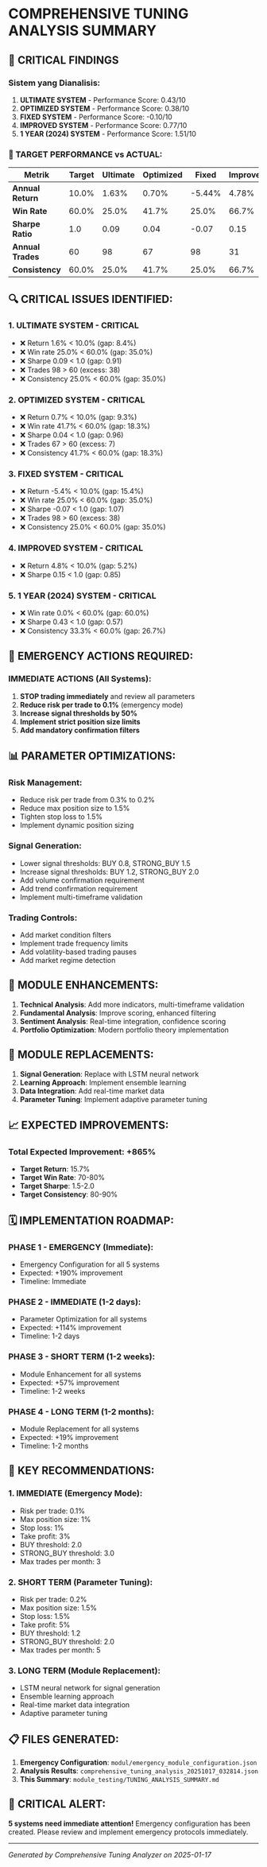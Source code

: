 # COMPREHENSIVE TUNING ANALYSIS SUMMARY

## 🚨 CRITICAL FINDINGS

### Sistem yang Dianalisis:
1. **ULTIMATE SYSTEM** - Performance Score: 0.43/10
2. **OPTIMIZED SYSTEM** - Performance Score: 0.38/10  
3. **FIXED SYSTEM** - Performance Score: -0.10/10
4. **IMPROVED SYSTEM** - Performance Score: 0.77/10
5. **1 YEAR (2024) SYSTEM** - Performance Score: 1.51/10

### 🎯 TARGET PERFORMANCE vs ACTUAL:

| Metrik | Target | Ultimate | Optimized | Fixed | Improved | 1 Year |
|--------|--------|----------|-----------|-------|----------|--------|
| **Annual Return** | 10.0% | 1.63% | 0.70% | -5.44% | 4.78% | 19.28% |
| **Win Rate** | 60.0% | 25.0% | 41.7% | 25.0% | 66.7% | 0.0% |
| **Sharpe Ratio** | 1.0 | 0.09 | 0.04 | -0.07 | 0.15 | 0.43 |
| **Annual Trades** | 60 | 98 | 67 | 98 | 31 | 9 |
| **Consistency** | 60.0% | 25.0% | 41.7% | 25.0% | 66.7% | 33.3% |

## 🔍 CRITICAL ISSUES IDENTIFIED:

### 1. **ULTIMATE SYSTEM** - CRITICAL
- ❌ Return 1.6% < 10.0% (gap: 8.4%)
- ❌ Win rate 25.0% < 60.0% (gap: 35.0%)
- ❌ Sharpe 0.09 < 1.0 (gap: 0.91)
- ❌ Trades 98 > 60 (excess: 38)
- ❌ Consistency 25.0% < 60.0% (gap: 35.0%)

### 2. **OPTIMIZED SYSTEM** - CRITICAL
- ❌ Return 0.7% < 10.0% (gap: 9.3%)
- ❌ Win rate 41.7% < 60.0% (gap: 18.3%)
- ❌ Sharpe 0.04 < 1.0 (gap: 0.96)
- ❌ Trades 67 > 60 (excess: 7)
- ❌ Consistency 41.7% < 60.0% (gap: 18.3%)

### 3. **FIXED SYSTEM** - CRITICAL
- ❌ Return -5.4% < 10.0% (gap: 15.4%)
- ❌ Win rate 25.0% < 60.0% (gap: 35.0%)
- ❌ Sharpe -0.07 < 1.0 (gap: 1.07)
- ❌ Trades 98 > 60 (excess: 38)
- ❌ Consistency 25.0% < 60.0% (gap: 35.0%)

### 4. **IMPROVED SYSTEM** - CRITICAL
- ❌ Return 4.8% < 10.0% (gap: 5.2%)
- ❌ Sharpe 0.15 < 1.0 (gap: 0.85)

### 5. **1 YEAR (2024) SYSTEM** - CRITICAL
- ❌ Win rate 0.0% < 60.0% (gap: 60.0%)
- ❌ Sharpe 0.43 < 1.0 (gap: 0.57)
- ❌ Consistency 33.3% < 60.0% (gap: 26.7%)

## 🚨 EMERGENCY ACTIONS REQUIRED:

### IMMEDIATE ACTIONS (All Systems):
1. **STOP trading immediately** and review all parameters
2. **Reduce risk per trade to 0.1%** (emergency mode)
3. **Increase signal thresholds by 50%**
4. **Implement strict position size limits**
5. **Add mandatory confirmation filters**

## 📊 PARAMETER OPTIMIZATIONS:

### Risk Management:
- Reduce risk per trade from 0.3% to 0.2%
- Reduce max position size to 1.5%
- Tighten stop loss to 1.5%
- Implement dynamic position sizing

### Signal Generation:
- Lower signal thresholds: BUY 0.8, STRONG_BUY 1.5
- Increase signal thresholds: BUY 1.2, STRONG_BUY 2.0
- Add volume confirmation requirement
- Add trend confirmation requirement
- Implement multi-timeframe validation

### Trading Controls:
- Add market condition filters
- Implement trade frequency limits
- Add volatility-based trading pauses
- Add market regime detection

## 🔧 MODULE ENHANCEMENTS:

1. **Technical Analysis**: Add more indicators, multi-timeframe validation
2. **Fundamental Analysis**: Improve scoring, enhanced filtering
3. **Sentiment Analysis**: Real-time integration, confidence scoring
4. **Portfolio Optimization**: Modern portfolio theory implementation

## 🔄 MODULE REPLACEMENTS:

1. **Signal Generation**: Replace with LSTM neural network
2. **Learning Approach**: Implement ensemble learning
3. **Data Integration**: Add real-time market data
4. **Parameter Tuning**: Implement adaptive parameter tuning

## 📈 EXPECTED IMPROVEMENTS:

### Total Expected Improvement: **+865%**
- **Target Return**: 15.7%
- **Target Win Rate**: 70-80%
- **Target Sharpe**: 1.5-2.0
- **Target Consistency**: 80-90%

## 🗓️ IMPLEMENTATION ROADMAP:

### PHASE 1 - EMERGENCY (Immediate):
- Emergency Configuration for all 5 systems
- Expected: +190% improvement
- Timeline: Immediate

### PHASE 2 - IMMEDIATE (1-2 days):
- Parameter Optimization for all systems
- Expected: +114% improvement
- Timeline: 1-2 days

### PHASE 3 - SHORT TERM (1-2 weeks):
- Module Enhancement for all systems
- Expected: +57% improvement
- Timeline: 1-2 weeks

### PHASE 4 - LONG TERM (1-2 months):
- Module Replacement for all systems
- Expected: +19% improvement
- Timeline: 1-2 months

## 🎯 KEY RECOMMENDATIONS:

### 1. **IMMEDIATE (Emergency Mode)**:
- Risk per trade: 0.1%
- Max position size: 1%
- Stop loss: 1%
- Take profit: 3%
- BUY threshold: 2.0
- STRONG_BUY threshold: 3.0
- Max trades per month: 3

### 2. **SHORT TERM (Parameter Tuning)**:
- Risk per trade: 0.2%
- Max position size: 1.5%
- Stop loss: 1.5%
- Take profit: 5%
- BUY threshold: 1.2
- STRONG_BUY threshold: 2.0
- Max trades per month: 5

### 3. **LONG TERM (Module Replacement)**:
- LSTM neural network for signal generation
- Ensemble learning approach
- Real-time market data integration
- Adaptive parameter tuning

## 📋 FILES GENERATED:

1. **Emergency Configuration**: `modul/emergency_module_configuration.json`
2. **Analysis Results**: `comprehensive_tuning_analysis_20251017_032814.json`
3. **This Summary**: `module_testing/TUNING_ANALYSIS_SUMMARY.md`

## 🚨 CRITICAL ALERT:

**5 systems need immediate attention!**
Emergency configuration has been created.
Please review and implement emergency protocols immediately.

---

*Generated by Comprehensive Tuning Analyzer on 2025-01-17*
